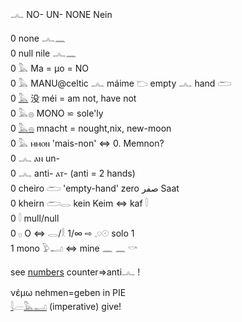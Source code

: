 𓂜 NO- UN- NONE Nein  

0 none 𓂜𓈖  
0 null nile 𓂜𓈖  
0 𓅓 Ma = µo = NO  
0 𓅓 MANU@celtic 𓂜 máime 𓂬 empty 𓂜 hand 𓂧  
0 [𓅓](Musen) 没 méi = am not, have not  
0 𓅓𓐍 MONO ⋍ sole'ly  
0 [𓅓𓐍](𓅓𓐍) mnacht = nought,nix, new-moon  
0 𓅓 ⲙⲙⲟⲛ  'mais-non' ⇔ 0. Memnon?  
0 𓂜 ⲁⲛ un-  
0 𓂜 anti-  ⲁⲧ-   (anti = 2 hands)  
0 cheiro 𓂧 'empty-hand' zero صفر Saat  
0 kheirn 𓂧𓂋 kein Keim ⇔ kaf 𓎫  
0 𓎫 mull/null  
0 𓊪 O ⇔ 𓂋/𓎛 1/∞ ⇨ 𓈒𓏸𓇳 solo 1  
1 mono 𓅱𓂝 ⇔ mine 𓈖  𓈖  𓎡  

see [numbers](Numbers) counter=>anti𓂜 !  

νέμω nehmen=geben in PIE  
[𓇋](𓇋)𓐝[𓅓](𓅓)[𓂝](𓂝) (imperative) give!  
